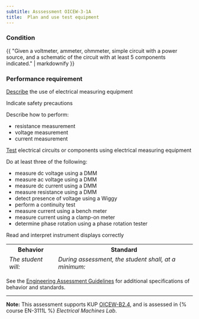```yaml
---
subtitle: Asssessment OICEW-3-1A
title:  Plan and use test equipment
---
```




### Condition

{{ "Given a voltmeter, ammeter, ohmmeter, simple circuit with a power source, and a schematic of the circuit with at least 5 components indicated." | markdownify }}

### Performance requirement 

<table width='100%' class='Guidelines'>
 <thead>
 <tr>
     <th class='thirty'>Behavior</th>
     <th class='seventy'>Standard</th>
 </tr>
 <tr>
     <td><em>The student will:</em></td>
     <td><em>During assessment, the student shall, at a minimum:</em></td>
 </tr>
 </thead>
 <tbody>


<!--rowstart-->

[Describe](guidelines#describeaction) the use of electrical measuring equipment

<!--cellbreak-->

Indicate safety precautions

Describe how to perform:

  * resistance measurement
  * voltage measurement
  * current measurement

<!--rowend-->


<!--rowstart-->

[Test](guidelines#evaluateinspecttest) electrical circuits or components using electrical measuring equipment

<!--cellbreak-->

Do at least three of the following:

  * measure dc voltage using a DMM
  * measure ac voltage using a DMM
  * measure dc current using a DMM
  * measure resistance using a DMM
  * detect presence of voltage using a Wiggy
  * perform a continuity test
  * measure current using a bench meter
  * measure current using a clamp-on meter
  * determine phase rotation using a phase rotation tester

Read and interpret instrument displays correctly

<!--rowend-->


 </tbody>
 </table>



See the [Engineering Assessment Guidelines](guidelines) for additional specifications of behavior and standards.


*****

**Note:** This assessment supports KUP [OICEW-B2.4]({{site.baseurl}}/tables/31.html#OICEW-B2.4), and is assessed in  {% course  EN-3111L %}  *Electrical Machines Lab*. 

